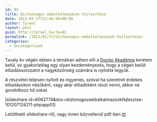```yaml
---
id: 82
title: Biztonságos webalkalmazások fejlesztése
date: 2011-02-27T23:44:58+00:00
author: Tyrael
layout: post
guid: http://tyrael.hu/?p=82
permalink: /2011/02/27/biztonsagos-webalkalmazasok-fejlesztese/
categories:
  - Uncategorized
---
```

Tavaly év végén ebben a témában adtam elő a [Docler Akadémia](http://www.facebook.com/doclerakademia) keretein belül, ez gyakorlatilag egy olyan kezdeményezés, hogy a cégen belüli előadássorozatot a nagyközönség számára is nyitottá tegyük.

A részvétel teljesen nyitott és ingyenes, szóval ha szeretnél érdekes előadásokon nézőként, vagy akár előadóként részt venni, akkor ne gondolkozz túl sokat.

[slideshare id=6063774&doc=biztonsgoswebalkalmazsokfejlesztse-101207124211-phpapp01]

Letölthető slideshare-ről, vagy innen közvetlenül pdf-ben [itt](http://tyrael.hu/wp-content/uploads/2011/02/DPP_SEC.pdf)